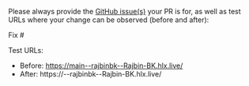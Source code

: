 Please always provide the [GitHub issue(s)](../issues) your PR is for, as well as test URLs where your change can be observed (before and after):

Fix #<gh-issue-id>

Test URLs:
- Before: https://main--rajbinbk--Rajbin-BK.hlx.live/
- After: https://<branch>--rajbinbk--Rajbin-BK.hlx.live/
